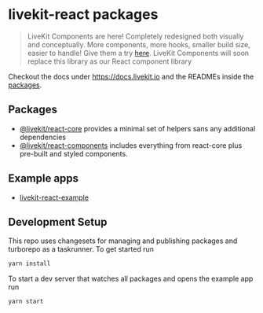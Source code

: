 # livekit-react packages

> LiveKit Components are here! Completely redesigned both visually and conceptually. More components, more hooks, smaller build size, easier to handle! Give them a try [here](https://github.com/livekit/components-js).
> LiveKit Components will soon replace this library as our React component library

Checkout the docs under https://docs.livekit.io and the READMEs inside the [packages](#packages).

## Packages

- [@livekit/react-core](./packages/core/) provides a minimal set of helpers sans any additional dependencies
- [@livekit/react-components](./packages/components/) includes everything from react-core plus pre-built and styled components.

## Example apps

- [livekit-react-example](./example/)

## Development Setup

This repo uses changesets for managing and publishing packages and turborepo as a taskrunner.
To get started run

```sh
yarn install
```

To start a dev server that watches all packages and opens the example app run

```sh
yarn start
```
